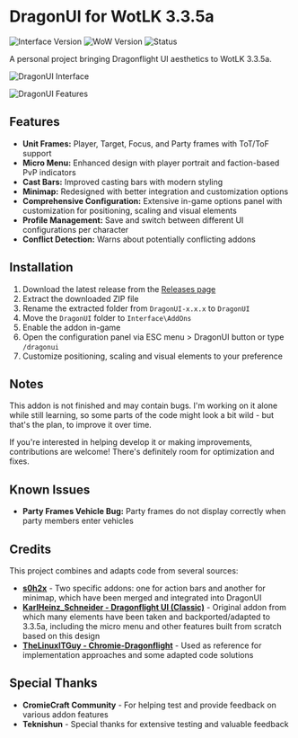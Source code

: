 # DragonUI for WotLK 3.3.5a

![Interface Version](https://img.shields.io/badge/Interface-30300-blue)
![WoW Version](https://img.shields.io/badge/WoW-3.3.5a-orange)
![Status](https://img.shields.io/badge/Status-Stable-green)

A personal project bringing Dragonflight UI aesthetics to WotLK 3.3.5a.

![DragonUI Interface](https://i.postimg.cc/L8MPT006/1.png)

![DragonUI Features](https://i.postimg.cc/KYk0MWKc/3.png)


## Features

*   **Unit Frames:** Player, Target, Focus, and Party frames with ToT/ToF support
*   **Micro Menu:** Enhanced design with player portrait and faction-based PvP indicators
*   **Cast Bars:** Improved casting bars with modern styling
*   **Minimap:** Redesigned with better integration and customization options
*   **Comprehensive Configuration:** Extensive in-game options panel with customization for positioning, scaling and visual elements
*   **Profile Management:** Save and switch between different UI configurations per character
*   **Conflict Detection:** Warns about potentially conflicting addons

## Installation

1. Download the latest release from the [Releases page](https://github.com/NeticSoul/DragonUI/releases/tag/v1.0.0)
2. Extract the downloaded ZIP file
3. Rename the extracted folder from `DragonUI-x.x.x` to `DragonUI`
4. Move the `DragonUI` folder to `Interface\AddOns`
5. Enable the addon in-game
6. Open the configuration panel via ESC menu > DragonUI button or type `/dragonui`
7. Customize positioning, scaling and visual elements to your preference

## Notes

This addon is not finished and may contain bugs. I'm working on it alone while still learning, so some parts of the code might look a bit wild - but that's the plan, to improve it over time.

If you're interested in helping develop it or making improvements, contributions are welcome! There's definitely room for optimization and fixes.

## Known Issues

- **Party Frames Vehicle Bug:** Party frames do not display correctly when party members enter vehicles

## Credits

This project combines and adapts code from several sources:

- **[s0h2x](https://github.com/s0h2x)** - Two specific addons: one for action bars and another for minimap, which have been merged and integrated into DragonUI
- **[KarlHeinz_Schneider - Dragonflight UI (Classic)](https://www.curseforge.com/wow/addons/dragonflight-ui-classic)** - Original addon from which many elements have been taken and backported/adapted to 3.3.5a, including the micro menu and other features built from scratch based on this design
- **[TheLinuxITGuy - Chromie-Dragonflight](https://github.com/TheLinuxITGuy/Chromie-Dragonflight)** - Used as reference for implementation approaches and some adapted code solutions

## Special Thanks

- **CromieCraft Community** - For helping test and provide feedback on various addon features
- **Teknishun** - Special thanks for extensive testing and valuable feedback
